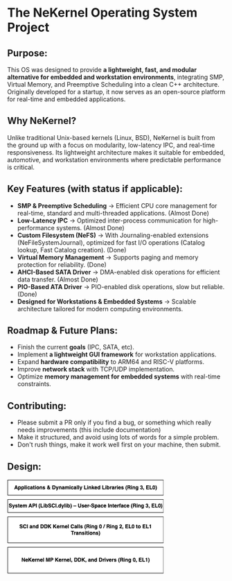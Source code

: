 # The NeKernel Operating System Project

## Purpose:

This OS was designed to provide **a lightweight, fast, and modular alternative for embedded and workstation environments**, integrating SMP, Virtual Memory, and Preemptive Scheduling into a clean C++ architecture. 
Originally developed for a startup, it now serves as an open-source platform for real-time and embedded applications.

## Why NeKernel?
Unlike traditional Unix-based kernels (Linux, BSD), NeKernel is built from the ground up 
with a focus on modularity, low-latency IPC, and real-time responsiveness. 
Its lightweight architecture makes it suitable for embedded, automotive, and workstation environments where predictable performance is critical.

## Key Features (with status if applicable):

- **SMP & Preemptive Scheduling** → Efficient CPU core management for real-time, standard and multi-threaded applications. (Almost Done)
- **Low-Latency IPC** → Optimized inter-process communication for high-performance systems. (Almost Done)
- **Custom Filesystem (NeFS)** → With Journaling-enabled extensions (NeFileSystemJournal), optimized for fast I/O operations (Catalog lookup, Fast Catalog creation). (Done)
- **Virtual Memory Management** → Supports paging and memory protection for reliability. (Done)
- **AHCI-Based SATA Driver** → DMA-enabled disk operations for efficient data transfer. (Almost Done)
- **PIO-Based ATA Driver** → PIO-enabled disk operations, slow but reliable. (Done)
- **Designed for Workstations & Embedded Systems** → Scalable architecture tailored for modern computing environments.

## Roadmap & Future Plans:

- Finish the current **goals** (IPC, SATA, etc).
- Implement **a lightweight GUI framework** for workstation applications.
- Expand **hardware compatibility** to ARM64 and RISC-V platforms.
- Improve **network stack** with TCP/UDP implementation.
- Optimize **memory management for embedded systems** with real-time constraints.

## Contributing:

- Please submit a PR only if you find a bug, or something which really needs improvements (this include documentation)
- Make it structured, and avoid using lots of words for a simple problem.
- Don't rush things, make it work well first on your machine, then submit.

## Design:

![Operating System Design](../OS_DESIGN.png)
